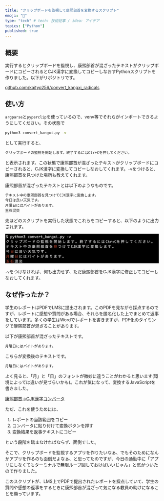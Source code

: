 ```yaml
---
title: "クリップボードを監視して康煕部首を変換するスクリプト"
emoji: "🤖"
type: "tech" # tech: 技術記事 / idea: アイデア
topics: ["Python"]
published: true
---
```


## 概要

実行するとクリップボードを監視し、康煕部首が混ざったテキストがクリップボードにコピーされるとCJK漢字に変換してコピーしなおすPythonスクリプトを作りました。以下がリポジトリです。

[github.com/kaityo256/convert_kangxi_radicals](https://github.com/kaityo256/convert_kangxi_radicals)

## 使い方

`argparse`と`pyperclip`を使っているので、venv等でそれらがインポートできるようにしてください。その状態で

```sh
python3 convert_kangxi.py -v
```

として実行すると、

```txt
クリップボードの監視を開始します。終了するにはCtr+Cを押してください。
```

と表示されます。この状態で康煕部首が混ざったテキストがクリップボードにコピーされると、CJK漢字に変換してコピーしなおしてくれます。`-v`をつけると、康煕部首を見つけた場所も教えてくれます。

康煕部首が混ざったテキストとは以下のようなものです。

```txt
テキスト中の康煕部首を⾒つけてCJK漢字に変換します。
今⽇は良い天気です。
⽉曜⽇にはバイトがあります。
⽟⽯混交
```

先ほどのスクリプトを実行した状態でこれらをコピーすると、以下のように出力されます。

![スクリーンショット](/images/convert_kangxi_radicals/screenshot.png)

`-v`をつけなければ、何も出力せず、ただ康煕部首をCJK漢字に修正してコピーしなおしてくれます。

## なぜ作ったか？

学生のレポートはPDFでLMSに提出されます。このPDFを見ながら採点するのですが、レポートに感想や質問がある場合、それらを匿名化した上でまとめて返事をしています。多くの学生はWordでレポートを書きますが、PDF化のタイミングで康煕部首が混ざることがあります。

以下が康煕部首が混ざったテキストです。

```txt
⽉曜⽇にはバイトがあります。
```

こちらが変換後のテキストです。

```txt
月曜日にはバイトがあります。
```

よく見ると、「月」と「日」のフォントが微妙に違うことがわかると思います(環境によっては違いが見づらいかも)。これが気になって、変換するJavaScriptを書きました。

[康煕部首→CJK漢字コンバータ](https://kaityo256.github.io/radical_cjk_convert/)

ただ、これを使うためには、

1. レポートの当該範囲をコピー
1. コンバータに貼り付けて変換ボタンを押す
1. 変換結果を返事テキストにコピー

という段階を踏まなければならず、面倒でした。

そこで、クリップボードを監視するアプリを作りたいなぁ、でもそのためになんかアプリを作るのも面倒だよなぁ、と思ってたのですが、今日の通勤中に「アプリにしなくてもターミナルで無限ループ回しておけばいいじゃん」と気がついたので作りました。

このスクリプトが、LMS上でPDFで提出されたレポートを採点していて、学生の質問や感想の返事をするときに康煕部首が混ざって気になる教員の助けになることを願っています。
